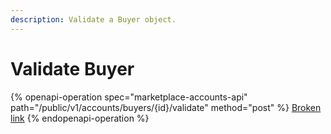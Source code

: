 ```yaml
---
description: Validate a Buyer object.
---
```


# Validate Buyer

{% openapi-operation spec="marketplace-accounts-api" path="/public/v1/accounts/buyers/{id}/validate" method="post" %}
[Broken link](broken-reference)
{% endopenapi-operation %}

